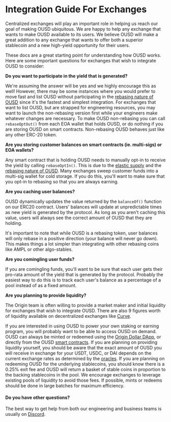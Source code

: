 # Integration Guide For Exchanges

Centralized exchanges will play an important role in helping us reach our goal of making OUSD ubiquitous. We are happy to help any exchange that wants to make OUSD available to its users. We believe OUSD will make a great addition to any exchange that wants to offer both a superior stablecoin and a new high-yield opportunity for their users.

These docs are a great starting point for understanding how OUSD works. Here are some important questions for exchanges that wish to integrate OUSD to consider:

**Do you want to participate in the yield that is generated?**&#x20;

We're assuming the answer will be yes and we highly encourage this as well! However, there may be some instances where you would prefer to move fast and list OUSD without participating in the [rebasing nature of OUSD](../core-concepts/elastic-supply/rebasing-and-smart-contracts.md) since it's the fastest and simplest integration. For exchanges that want to list OUSD, but are strapped for engineering resources, you may want to launch the non-rebasing version first while your engineers make whatever changes are necessary. To make OUSD non-rebasing you can call `rebaseOptOut()` from each EOA wallet that holds OUSD, or do nothing if you are storing OUSD on smart contracts. Non-rebasing OUSD behaves just like any other ERC-20 token.&#x20;

**Are you storing customer balances on smart contracts (ie. multi-sigs) or EOA wallets?**

Any smart contract that is holding OUSD needs to manually opt-in to receive the yield by calling `rebaseOptIn()`. This is due to the [elastic supply](../core-concepts/elastic-supply/) and the [rebasing nature of OUSD](../core-concepts/elastic-supply/rebasing-and-smart-contracts.md). Many exchanges sweep customer funds into a multi-sig wallet for cold storage. If you do this, you'll want to make sure that you opt-in to rebasing so that you are always earning.

**Are you caching user balances?**

OUSD dynamically updates the value returned by the `balanceOf()` function on our ERC20 contract. Users' balances will update at unpredictable times as new yield is generated by the protocol. As long as you aren't caching this value, users will always see the correct amount of OUSD that they are holding.

It's important to note that while OUSD is a rebasing token, user balances will only rebase in a positive direction (your balance will never go down). This makes things a lot simpler than integrating with other rebasing coins like AMPL or other algo-stables.

**Are you comingling user funds?**

If you are comingling funds, you'll want to be sure that each user gets their pro-rata amount of the yield that is generated by the protocol. Probably the easiest way to do this is to track each user's balance as a percentage of a pool instead of as a fixed amount.

**Are you planning to provide liquidity?**

The Origin team is often willing to provide a market maker and initial liquidity for exchanges that wish to integrate OUSD. There are also 9 figures worth of liquidity available on decentralized exchanges like [Curve](https://curve.fi/factory/9).&#x20;

If you are interested in using OUSD to power your own staking or earning program, you will probably want to be able to access OUSD on demand. OUSD can always be minted or redeemed  using the [Origin Dollar DApp](https://www.ousd.com), or directly from the OUSD [smart contracts](../smart-contracts/registry.md). If you are planning on providing liquidity yourself, you should be aware that the exact amount of OUSD you will receive in exchange for your USDT, USDC, or DAI depends on the current exchange rates as determined by the [oracles](../smart-contracts/api/oracle.md). If you are planning on redeeming OUSD for the underlying stablecoins, you should know there is a 0.25% exit fee and OUSD will return a basket of stable coins in proportion to the backing stablecoins in the pool. We encourage exchanges to leverage existing pools of liquidity to avoid those fees. If possible, mints or redeems should be done in large batches for maximum efficiency.&#x20;

#### Do you have other questions?

The best way to get help from both our engineering and business teams is usually on [Discord](https://www.originprotocol.com/discord). &#x20;

